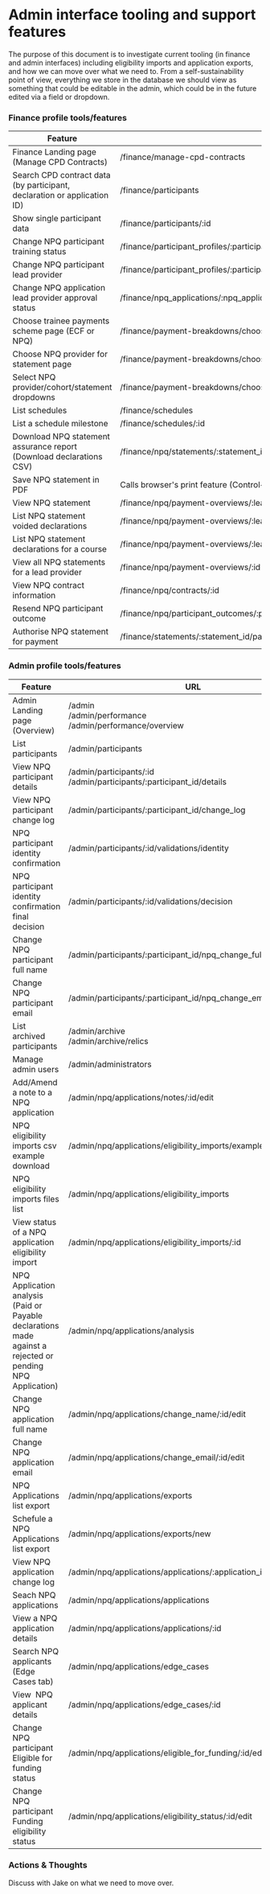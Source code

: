 # Admin interface tooling and support features

The purpose of this document is to investigate current tooling (in finance and admin interfaces) including eligibility imports and application exports, and how we can move over what we need to. From a self-sustainability point of view, everything we store in the database we should view as something that could be editable in the admin, which could be in the future edited via a field or dropdown.

### Finance profile tools/features

| Feature                                                          | URL      | Controller          |
| --------------------------------------------------------------------- | ------------------------------------------------------------------------------------------------ | ----------------------------------------------------- |
| Finance Landing page (Manage CPD Contracts)          | /finance/manage-cpd-contracts    | finance/landing_page                             |
| Search CPD contract data (by participant, declaration or application ID)  | /finance/participants | finance/participants                            |
| Show single participant data                                        | /finance/participants/:id | finance/participants |
| Change NPQ participant training status | /finance/participant_profiles/:participant_profile_id/npq/change_training_status/new | finance/npq/change_training_statuses |
| Change NPQ participant lead provider | /finance/participant_profiles/:participant_profile_id/npq/change_training_status/new | finance/npq/change_lead_provider |
| Change NPQ application lead provider approval status | /finance/npq_applications/:npq_application_id/change_lead_provider_approval_status/new | finance/change_lead_provider_approval_statuses |
| Choose trainee payments scheme page (ECF or NPQ) | /finance/payment-breakdowns/choose-programme | finance/payment_breakdowns |
| Choose NPQ provider for statement page  | /finance/payment-breakdowns/choose-provider-npq | finance/payment_breakdowns |
| Select NPQ provider/cohort/statement dropdowns | /finance/payment-breakdowns/choose-npq-statement | finance/payment_breakdowns |
| List schedules | /finance/schedules |  finance/schedules |
| List a schedule milestone | /finance/schedules/:id |  finance/schedules |
| Download NPQ statement assurance report (Download declarations CSV) | /finance/npq/statements/:statement_id/assurance-report.csv | finance/npq/assurance_reports
| Save NPQ statement in PDF | Calls browser's print feature (Control+P) | Javascript + CSS |
| View NPQ statement | /finance/npq/payment-overviews/:lead_provider_id/statements/:id | finance/npq/statements |
| List NPQ statement voided declarations| /finance/npq/payment-overviews/:lead_provider_id/statements/:statement_id/voided | finance/npq/participant_declarations/voided |
| List NPQ statement declarations for a course | /finance/npq/payment-overviews/:lead_provider_id/statements/:statement_id/courses/:id | finance/npq/course_payment_breakdowns (**does not exist**) |
| View all NPQ statements for a lead provider | /finance/npq/payment-overviews/:id | finance/npq/payment_overviews (**does not exist**) |
| View NPQ contract information | /finance/npq/contracts/:id | finance/npq/contracts (**does not exist**) |
| Resend NPQ participant outcome | /finance/npq/participant_outcomes/:participant_outcome_id/resend | finance/npq/participant_outcomes
| Authorise NPQ statement for payment | /finance/statements/:statement_id/payment_authorisations/new | finance/payment_authorisations |


### Admin profile tools/features
| Feature                                                          | URL      | Controller          |
| --------------------------------------------------------------------- | ------------------------------------------------------------------------------------------------ | ----------------------------------------------------- |
| Admin Landing page (Overview)                                                                              | /admin<br>/admin/performance<br>/admin/performance/overview            | admin/performance/overview                  |
| List participants                                                                                          | /admin/participants                                                    | admin/participants                          |
| View NPQ participant details                                                                               | /admin/participants/:id<br>/admin/participants/:participant_id/details | admin/participants                          |
| View NPQ participant change log                                                                            | /admin/participants/:participant_id/change_log                         | admin/participants/change_log               |
| NPQ participant identity confirmation                                                                      | /admin/participants/:id/validations/identity                           | admin/participants/validations              |
| NPQ participant identity confirmation final decision                                                       | /admin/participants/:id/validations/decision                           | admin/participants/validations              |
| Change NPQ participant full name                                                                           | /admin/participants/:participant_id/npq_change_full_name/edit          | admin/participants/npq/change_full_name     |
| Change NPQ participant email                                                                               | /admin/participants/:participant_id/npq_change_email/edit              | admin/participants/npq/change_email         |
| List archived participants                                                                                 | /admin/archive<br>/admin/archive/relics                                | admin/archive/relics                        |
| Manage admin users                                                                                         | /admin/administrators                                                  |                                             |
| Add/Amend a note to a NPQ application                                                                      | /admin/npq/applications/notes/:id/edit                                 | admin/npq/applications/notes                |
| NPQ eligibility imports csv example download                                                               | /admin/npq/applications/eligibility_imports/example.csv                | admin/npq/applications/eligibility_imports  |
| NPQ eligibility imports files list                                                                         | /admin/npq/applications/eligibility_imports                            | admin/npq/applications/eligibility_imports  |
| View status of a NPQ application eligibility import                                                        | /admin/npq/applications/eligibility_imports/:id                        | admin/npq/applications/eligibility_imports  |
| NPQ Application analysis (Paid or Payable declarations made against a rejected or pending NPQ Application) | /admin/npq/applications/analysis                                       | admin/npq/applications/analysis             |
| Change NPQ application full name                                                                           | /admin/npq/applications/change_name/:id/edit                           | admin/npq/applications/change_name          |
| Change NPQ application email                                                                               | /admin/npq/applications/change_email/:id/edit                          | admin/npq/applications/change_email         |
| NPQ Applications list export                                                                               | /admin/npq/applications/exports                                        | admin/npq/applications/exports              |
| Schefule a NPQ Applications list export                                                                    | /admin/npq/applications/exports/new                                    | admin/npq/applications/exports              |
| View NPQ application change log                                                                            | /admin/npq/applications/applications/:application_id/change_logs       | admin/npq/applications/change_logs          |
| Seach NPQ applications                                                                                     | /admin/npq/applications/applications                                   | admin/npq/applications                      |
| View a NPQ application details                                                                             | /admin/npq/applications/applications/:id                               | admin/npq/applications                      |
| Search NPQ applicants (Edge Cases tab)                                                                     | /admin/npq/applications/edge_cases                                     | admin/npq/applications/edge_cases           |
| View  NPQ applicant details                                                                                | /admin/npq/applications/edge_cases/:id                                 | admin/npq/applications/edge_cases           |
| Change NPQ participant Eligible for funding status                                                         | /admin/npq/applications/eligible_for_funding/:id/edit                  | admin/npq/applications/eligible_for_funding |
| Change NPQ participant Funding eligibility status                                                          | /admin/npq/applications/eligibility_status/:id/edit                    | admin/npq/applications/eligibility_status   |

### Actions & Thoughts

Discuss with Jake on what we need to move over.
